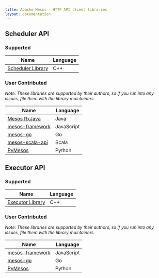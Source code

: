 ```yaml
---
title: Apache Mesos - HTTP API client libraries
layout: documentation
---
```


## Scheduler API

### Supported

<table class="table table-bordered">
<thead>
<tr><th>Name</th><th>Language</th>
</thead>
<tr>
  <td><a href="https://github.com/apache/mesos/tree/master/src/scheduler">
  Scheduler Library</a></td>
  <td>C++</td>
</tr>
</table>

### User Contributed

*Note: These libraries are supported by their authors, so if you
run into any issues, file them with the library maintainers.*

<table class="table table-bordered">
<thead>
<tr><th>Name</th><th>Language</th>
</thead>
<tr>
  <td><a href="https://github.com/mesosphere/mesos-rxjava">
  Mesos RxJava</a></td>
  <td>Java</td>
</tr>
<tr>
  <td><a href="https://github.com/tobilg/mesos-framework">
  mesos-framework</a></td>
  <td>JavaScript</td>
</tr>
<tr>
  <td><a href="https://github.com/mesos/mesos-go">
  mesos-go</a></td>
  <td>Go</td>
</tr>
<tr>
  <td><a href="https://github.com/nokia/mesos-scala-api">
  mesos-scala-api</a></td>
  <td>Scala</td>
</tr>
<tr>
  <td><a href="https://github.com/douban/pymesos">
  PyMesos</a></td>
  <td>Python</td>
</tr>
</table>

## Executor API

### Supported

<table class="table table-bordered">
<thead>
<tr><th>Name</th><th>Language</th>
</thead>
<tr>
  <td><a href="https://github.com/apache/mesos/tree/master/src/executor">
  Executor Library</a></td>
  <td>C++</td>
</tr>
</table>

### User Contributed

*Note: These libraries are supported by their authors, so if you
run into any issues, file them with the library maintainers.*

<table class="table table-bordered">
<thead>
<tr><th>Name</th><th>Language</th>
</thead>
<tr>
  <td><a href="https://github.com/tobilg/mesos-framework">
  mesos-framework</a></td>
  <td>JavaScript</td>
</tr>
<tr>
  <td><a href="https://github.com/mesos/mesos-go">
  mesos-go</a></td>
  <td>Go</td>
</tr>
<tr>
  <td><a href="https://github.com/douban/pymesos">
  PyMesos</a></td>
  <td>Python</td>
</tr>
</table>
